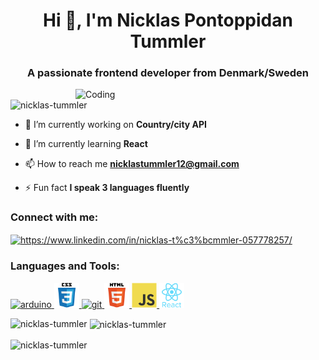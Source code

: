 <h1 align="center">Hi 👋, I'm Nicklas Pontoppidan Tummler</h1>
<h3 align="center">A passionate frontend developer from Denmark/Sweden</h3>

<img align="right" alt="Coding" width="400" src="https://static.wixstatic.com/media/b313a9_89ebec0c5f384c65a9551f0c1ec18ca9~mv2.gif">

<p align="left"> <img src="https://komarev.com/ghpvc/?username=nicklas-tummler&label=Profile%20views&color=0e75b6&style=flat" alt="nicklas-tummler" /> </p>


- 🔭 I’m currently working on **Country/city API**

- 🌱 I’m currently learning **React**

- 📫 How to reach me **nicklastummler12@gmail.com**

- ⚡ Fun fact **I speak 3 languages fluently**

<h3 align="left">Connect with me:</h3>
<p align="left">
<a href="https://linkedin.com/in/https://www.linkedin.com/in/nicklas-t%c3%bcmmler-057778257/" target="blank"><img align="center" src="https://raw.githubusercontent.com/rahuldkjain/github-profile-readme-generator/master/src/images/icons/Social/linked-in-alt.svg" alt="https://www.linkedin.com/in/nicklas-t%c3%bcmmler-057778257/" height="30" width="40" /></a>
</p>

<h3 align="left">Languages and Tools:</h3>
<p align="left"> <a href="https://www.arduino.cc/" target="_blank" rel="noreferrer"> <img src="https://cdn.worldvectorlogo.com/logos/arduino-1.svg" alt="arduino" width="40" height="40"/> </a> <a href="https://www.w3schools.com/css/" target="_blank" rel="noreferrer"> <img src="https://raw.githubusercontent.com/devicons/devicon/master/icons/css3/css3-original-wordmark.svg" alt="css3" width="40" height="40"/> </a> <a href="https://git-scm.com/" target="_blank" rel="noreferrer"> <img src="https://www.vectorlogo.zone/logos/git-scm/git-scm-icon.svg" alt="git" width="40" height="40"/> </a> <a href="https://www.w3.org/html/" target="_blank" rel="noreferrer"> <img src="https://raw.githubusercontent.com/devicons/devicon/master/icons/html5/html5-original-wordmark.svg" alt="html5" width="40" height="40"/> </a> <a href="https://developer.mozilla.org/en-US/docs/Web/JavaScript" target="_blank" rel="noreferrer"> <img src="https://raw.githubusercontent.com/devicons/devicon/master/icons/javascript/javascript-original.svg" alt="javascript" width="40" height="40"/> </a> <a href="https://reactjs.org/" target="_blank" rel="noreferrer"> <img src="https://raw.githubusercontent.com/devicons/devicon/master/icons/react/react-original-wordmark.svg" alt="react" width="40" height="40"/> </a> </p>

<p><img align="left" src="https://github-readme-stats.vercel.app/api/top-langs?username=nicklas-tummler&show_icons=true&locale=en&layout=compact" alt="nicklas-tummler" /></p>

<p>&nbsp;<img align="center" src="https://github-readme-stats.vercel.app/api?username=nicklas-tummler&show_icons=true&locale=en" alt="nicklas-tummler" /></p>

<p><img align="center" src="https://github-readme-streak-stats.herokuapp.com/?user=nicklas-tummler&" alt="nicklas-tummler" /></p>



